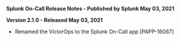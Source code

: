 **Splunk On-Call Release Notes - Published by Splunk May 03, 2021**


**Version 2.1.0 - Released May 03, 2021**

* Renamed the VictorOps to the Splunk On-Call app [PAPP-16067]

